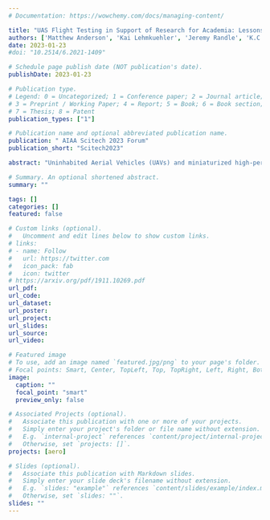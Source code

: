 ```yaml
---
# Documentation: https://wowchemy.com/docs/managing-content/

title: "UAS Flight Testing in Support of Research for Academia: Lessons and Experiences from the Field"
authors: ['Matthew Anderson', 'Kai Lehmkuehler', 'Jeremy Randle', 'K.C. Wong', 'Soon-Jo Chung']
date: 2023-01-23
#doi: "10.2514/6.2021-1409"

# Schedule page publish date (NOT publication's date).
publishDate: 2023-01-23

# Publication type.
# Legend: 0 = Uncategorized; 1 = Conference paper; 2 = Journal article;
# 3 = Preprint / Working Paper; 4 = Report; 5 = Book; 6 = Book section;
# 7 = Thesis; 8 = Patent
publication_types: ["1"]

# Publication name and optional abbreviated publication name.
publication: " AIAA Scitech 2023 Forum"
publication_short: "Scitech2023"

abstract: "Uninhabited Aerial Vehicles (UAVs) and miniaturized high-performance computing have enabled flight testing to become incredibly accessible, changing the status quo from an expensive, high-knowledge-barrier endeavour to a relatively low-cost exercise that is within the reach of small-scale research institutions and individuals.  Due to this ease of entry, flight testing with UAVs is becoming increasingly commonplace as the technology allows cutting-edge research to leave the realm of simulation and enter real-world trials in very short time frames without the restrictions and costs of piloted, full-scale flight.  Where traditional flight test engineers required many years of specialized training, budding UAV flight test engineers often start with little-to-no prior personal or in-house experience, and go through the same trail-and-error processes as those before them.  This paper aims to document many years of experience flight testing at a university level, both to provide a basic understanding of the process for anyone getting started, and to share ideas with more experienced operators.  It covers aspects such as instrumentation, flight controllers, airframes, bridging the sim-to-real gap and methodologies for conducting safe and efficient flight test campaigns."

# Summary. An optional shortened abstract.
summary: ""

tags: []
categories: []
featured: false

# Custom links (optional).
#   Uncomment and edit lines below to show custom links.
# links:
# - name: Follow
#   url: https://twitter.com
#   icon_pack: fab
#   icon: twitter
# https://arxiv.org/pdf/1911.10269.pdf
url_pdf:
url_code:
url_dataset:
url_poster:
url_project:
url_slides:
url_source:
url_video:

# Featured image
# To use, add an image named `featured.jpg/png` to your page's folder. 
# Focal points: Smart, Center, TopLeft, Top, TopRight, Left, Right, BottomLeft, Bottom, BottomRight.
image:
  caption: ""
  focal_point: "smart"
  preview_only: false

# Associated Projects (optional).
#   Associate this publication with one or more of your projects.
#   Simply enter your project's folder or file name without extension.
#   E.g. `internal-project` references `content/project/internal-project/index.md`.
#   Otherwise, set `projects: []`.
projects: [aero]

# Slides (optional).
#   Associate this publication with Markdown slides.
#   Simply enter your slide deck's filename without extension.
#   E.g. `slides: "example"` references `content/slides/example/index.md`.
#   Otherwise, set `slides: ""`.
slides: ""
---
```

